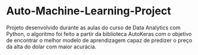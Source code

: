 # Auto-Machine-Learning-Project
Projeto desenvolvido durante as aulas do curso de Data Analytics com Python, o algoritmo foi feito a partir da biblioteca AutoKeras com o objetivo de encontrar o melhor modelo de aprendizagem capaz de predizer o preço da alta do dolar com maior acurácia.
